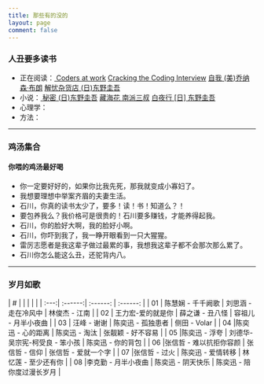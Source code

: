 ```yaml
---
title: 那些有的没的
layout: page
comment: false
---
```



### <i class="fa fa-book"></i> 人丑要多读书
* 正在阅读：[<i class="fa fa-paperclip"></i> Coders at work]() [<i class="fa fa-paperclip"></i> Cracking the Coding Interview](https://book.douban.com/subject/4941558/) [<i class="fa fa-paperclip"></i> 自我 (美)乔纳森·布朗](https://book.douban.com/subject/1193622/) [<i class="fa fa-paperclip"></i> 解忧杂货店 (日)东野圭吾](https://book.douban.com/subject/25862578/)
* 小说：[<i class="fa fa-paperclip"></i> 秘密 (日)东野圭吾](https://book.douban.com/subject/25720041/)  [<i class="fa fa-paperclip"></i>藏海花 南派三叔](https://book.douban.com/subject/11528339/)  [<i class="fa fa-paperclip"></i>白夜行 [日] 东野圭吾](https://book.douban.com/subject/3259440/) 
* 心理学：
* 方法：

---

### <i class="fa fa-quote-left"></i> 鸡汤集合

#### 你喂的鸡汤最好喝
* 你一定要好好的，如果你比我先死，那我就变成小寡妇了。
* 我想要理想中举案齐眉的夫妻生活。
* 石川，你真的读书太少了，要多！读！书！知道么？！
* 要包养我么？我价格可是很贵的！石川要多赚钱，才能养得起我。
* 石川，你的脸好大啊，我的脸好小啊。
* 石川，你吓到我了，我一睁开眼看到一只大猩猩。
* 雷厉志愿者是我这辈子做过最累的事，我想我这辈子都不会那次那么累了。
* 石川你怎么能这么丑，还驼背内八。

---

### <i class="fa fa-music"></i> 岁月如歌
| # |  |  |  |  |
| :---:| :------:| :------: | :------: |
| 01 | 陈慧娴 - 千千阙歌 | 刘思涵 - 走在冷风中 | 林俊杰 - 江南 |
| 02 | 王力宏-爱的就是你 | 薛之谦 - 丑八怪 | 容祖儿 - 月半小夜曲 |
| 03 | 汪峰 - 谢谢 | 陈奕迅 - 孤独患者 | 侧田 - Volar |
| 04 |陈奕迅 - 心的距离 | 陈奕迅 - 淘汰 | 张靓颖 - 好不容易 |
| 05 |陈奕迅 - 浮夸 | 刘德华-吴宗宪-柯受良 - 笨小孩 | 陈奕迅 - 你的背包 |
| 06 |张信哲 - 难以抗拒你容颜 | 张信哲 - 信仰 | 张信哲 - 爱就一个字 |
| 07 |张信哲 - 过火 | 陈奕迅 - 爱情转移 | 林忆莲 - 至少还有你 |
| 08 |李克勤 - 月半小夜曲 | 陈奕迅 - 阴天快乐 | 陈奕迅 - 陪你度过漫长岁月 |